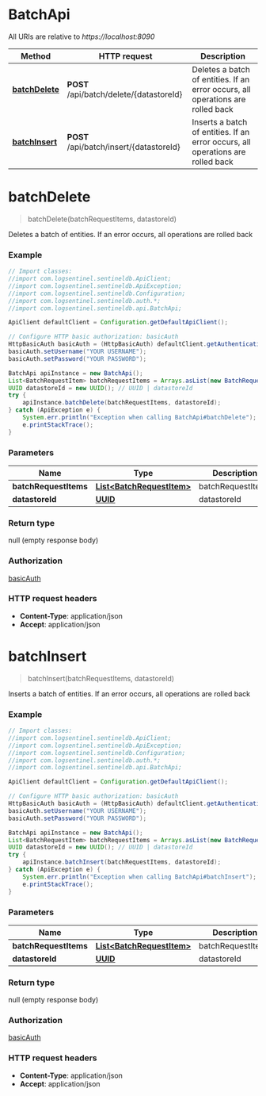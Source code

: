 # BatchApi

All URIs are relative to *https://localhost:8090*

Method | HTTP request | Description
------------- | ------------- | -------------
[**batchDelete**](BatchApi.md#batchDelete) | **POST** /api/batch/delete/{datastoreId} | Deletes a batch of entities. If an error occurs, all operations are rolled back
[**batchInsert**](BatchApi.md#batchInsert) | **POST** /api/batch/insert/{datastoreId} | Inserts a batch of entities. If an error occurs, all operations are rolled back


<a name="batchDelete"></a>
# **batchDelete**
> batchDelete(batchRequestItems, datastoreId)

Deletes a batch of entities. If an error occurs, all operations are rolled back

### Example
```java
// Import classes:
//import com.logsentinel.sentineldb.ApiClient;
//import com.logsentinel.sentineldb.ApiException;
//import com.logsentinel.sentineldb.Configuration;
//import com.logsentinel.sentineldb.auth.*;
//import com.logsentinel.sentineldb.api.BatchApi;

ApiClient defaultClient = Configuration.getDefaultApiClient();

// Configure HTTP basic authorization: basicAuth
HttpBasicAuth basicAuth = (HttpBasicAuth) defaultClient.getAuthentication("basicAuth");
basicAuth.setUsername("YOUR USERNAME");
basicAuth.setPassword("YOUR PASSWORD");

BatchApi apiInstance = new BatchApi();
List<BatchRequestItem> batchRequestItems = Arrays.asList(new BatchRequestItem()); // List<BatchRequestItem> | batchRequestItems
UUID datastoreId = new UUID(); // UUID | datastoreId
try {
    apiInstance.batchDelete(batchRequestItems, datastoreId);
} catch (ApiException e) {
    System.err.println("Exception when calling BatchApi#batchDelete");
    e.printStackTrace();
}
```

### Parameters

Name | Type | Description  | Notes
------------- | ------------- | ------------- | -------------
 **batchRequestItems** | [**List&lt;BatchRequestItem&gt;**](BatchRequestItem.md)| batchRequestItems |
 **datastoreId** | [**UUID**](.md)| datastoreId |

### Return type

null (empty response body)

### Authorization

[basicAuth](../README.md#basicAuth)

### HTTP request headers

 - **Content-Type**: application/json
 - **Accept**: application/json

<a name="batchInsert"></a>
# **batchInsert**
> batchInsert(batchRequestItems, datastoreId)

Inserts a batch of entities. If an error occurs, all operations are rolled back

### Example
```java
// Import classes:
//import com.logsentinel.sentineldb.ApiClient;
//import com.logsentinel.sentineldb.ApiException;
//import com.logsentinel.sentineldb.Configuration;
//import com.logsentinel.sentineldb.auth.*;
//import com.logsentinel.sentineldb.api.BatchApi;

ApiClient defaultClient = Configuration.getDefaultApiClient();

// Configure HTTP basic authorization: basicAuth
HttpBasicAuth basicAuth = (HttpBasicAuth) defaultClient.getAuthentication("basicAuth");
basicAuth.setUsername("YOUR USERNAME");
basicAuth.setPassword("YOUR PASSWORD");

BatchApi apiInstance = new BatchApi();
List<BatchRequestItem> batchRequestItems = Arrays.asList(new BatchRequestItem()); // List<BatchRequestItem> | batchRequestItems
UUID datastoreId = new UUID(); // UUID | datastoreId
try {
    apiInstance.batchInsert(batchRequestItems, datastoreId);
} catch (ApiException e) {
    System.err.println("Exception when calling BatchApi#batchInsert");
    e.printStackTrace();
}
```

### Parameters

Name | Type | Description  | Notes
------------- | ------------- | ------------- | -------------
 **batchRequestItems** | [**List&lt;BatchRequestItem&gt;**](BatchRequestItem.md)| batchRequestItems |
 **datastoreId** | [**UUID**](.md)| datastoreId |

### Return type

null (empty response body)

### Authorization

[basicAuth](../README.md#basicAuth)

### HTTP request headers

 - **Content-Type**: application/json
 - **Accept**: application/json

